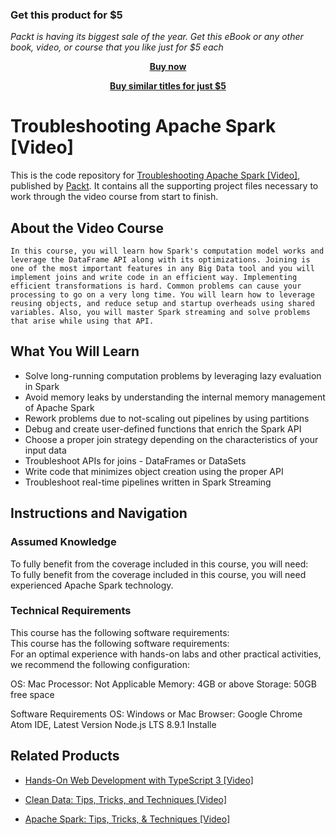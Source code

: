 
### Get this product for $5

<i>Packt is having its biggest sale of the year. Get this eBook or any other book, video, or course that you like just for $5 each</i>


<b><p align='center'>[Buy now](https://packt.link/9781789805253)</p></b>


<b><p align='center'>[Buy similar titles for just $5](https://subscription.packtpub.com/search)</p></b>


# Troubleshooting Apache Spark [Video]
This is the code repository for [Troubleshooting Apache Spark [Video]](https://www.packtpub.com/application-development/troubleshooting-apache-spark-video?utm_source=github&utm_medium=repository&utm_campaign=9781789805253), published by [Packt](https://www.packtpub.com/?utm_source=github). It contains all the supporting project files necessary to work through the video course from start to finish.
## About the Video Course
	In this course, you will learn how Spark's computation model works and leverage the DataFrame API along with its optimizations. Joining is one of the most important features in any Big Data tool and you will implement joins and write code in an efficient way. Implementing efficient transformations is hard. Common problems can cause your processing to go on a very long time. You will learn how to leverage reusing objects, and reduce setup and startup overheads using shared variables. Also, you will master Spark streaming and solve problems that arise while using that API.

<H2>What You Will Learn</H2>
<DIV class=book-info-will-learn-text>
<UL>
<LI>Solve long-running computation problems by leveraging lazy evaluation in Spark 
<LI>Avoid memory leaks by understanding the internal memory management of Apache Spark 
<LI>Rework problems due to not-scaling out pipelines by using partitions&nbsp; 
<LI>Debug and create user-defined functions that enrich the Spark API 
<LI>Choose a proper join strategy depending on the characteristics of your input data 
<LI>Troubleshoot APIs for joins - DataFrames or DataSets 
<LI>Write code that minimizes object creation using the proper API 
<LI>Troubleshoot real-time pipelines written in Spark Streaming </LI></UL></DIV>

## Instructions and Navigation
### Assumed Knowledge
To fully benefit from the coverage included in this course, you will need:<br/>
To fully benefit from the coverage included in this course, you will need
experienced Apache Spark technology.

### Technical Requirements
This course has the following software requirements:<br/>
This course has the following software requirements:<br/>
For an optimal experience with hands-on labs and other practical activities, we recommend the following configuration:

OS: Mac
Processor: Not Applicable
Memory: 4GB or above
Storage: 50GB free space

Software Requirements
OS: Windows or Mac
Browser: Google Chrome
Atom IDE, Latest Version
Node.js LTS 8.9.1 Installe

## Related Products
* [Hands-On Web Development with TypeScript 3 [Video]](https://www.packtpub.com/application-development/hands-web-development-typescript-3-video?utm_source=github&utm_medium=repository&utm_campaign=9781789616095)

* [Clean Data: Tips, Tricks, and Techniques [Video]](https://www.packtpub.com/big-data-and-business-intelligence/clean-data-tips-tricks-and-techniques-video?utm_source=github&utm_medium=repository&utm_campaign=9781789808902)

* [Apache Spark: Tips, Tricks, & Techniques [Video]](https://www.packtpub.com/application-development/apache-spark-tips-tricks-techniques-video?utm_source=github&utm_medium=repository&utm_campaign=9781789801125)


